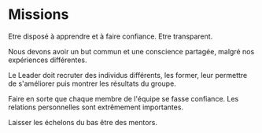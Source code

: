 # Missions


Etre disposé à apprendre et à faire confiance.
Etre transparent.

Nous devons avoir un but commun et une conscience partagée, malgré nos expériences différentes.

Le Leader doit recruter des individus différents, les former, leur permettre de s'améliorer puis montrer les résultats du groupe.

Faire en sorte que chaque membre de l'équipe se fasse confiance. Les relations personnelles sont extrêmement importantes.

Laisser les échelons du bas être des mentors.